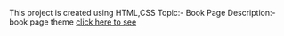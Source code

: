 This project is created using HTML,CSS
Topic:- Book Page
Description:- book page theme
[click here to see]() 